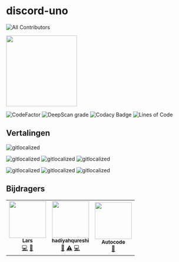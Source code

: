 # discord-uno

<!-- ALL-CONTRIBUTORS-BADGE:START - Do not remove or modify this section -->

[](#contributors-)![All Contributors](https://img.shields.io/badge/all_contributors-3-orange.svg?style=flat-square)

<!-- ALL-CONTRIBUTORS-BADGE:END -->

[](https://open.autocode.com/)<img src="https://open.autocode.com/static/images/open.svg?" width="192">

[](https://www.codefactor.io/repository/github/larssieboy18/discord-uno)![CodeFactor](https://www.codefactor.io/repository/github/larssieboy18/discord-uno/badge) [](https://deepscan.io/dashboard#view=project&tid=18640&pid=22229&bid=653932)![DeepScan grade](https://deepscan.io/api/teams/18640/projects/22229/branches/653932/badge/grade.svg) [](https://www.codacy.com/gh/larssieboy18/discord-uno/dashboard?utm_source=github.com&utm_medium=referral&utm_content=larssieboy18/discord-uno&utm_campaign=Badge_Grade)![Codacy Badge](https://app.codacy.com/project/badge/Grade/ac2f952738c14ea9b587a38d6d963a1f) [](https://sonarcloud.io/summary/new_code?id=larssieboy18_discord-uno)![Lines of Code](https://sonarcloud.io/api/project_badges/measure?project=larssieboy18_discord-uno&metric=ncloc)

## Vertalingen

[](https://gitlocalize.com/repo/7956/whole_project?utm_source=badge)![gitlocalized ](https://gitlocalize.com/repo/7956/whole_project/badge.svg)

[](https://gitlocalize.com/repo/7956/de?utm_source=badge)![gitlocalized ](https://gitlocalize.com/repo/7956/de/badge.svg) [](https://gitlocalize.com/repo/7956/es?utm_source=badge)![gitlocalized ](https://gitlocalize.com/repo/7956/es/badge.svg) [](https://gitlocalize.com/repo/7956/fr?utm_source=badge)![gitlocalized ](https://gitlocalize.com/repo/7956/fr/badge.svg)

[](https://gitlocalize.com/repo/7956/nl?utm_source=badge)![gitlocalized ](https://gitlocalize.com/repo/7956/nl/badge.svg) [](https://gitlocalize.com/repo/7956/pt?utm_source=badge)![gitlocalized ](https://gitlocalize.com/repo/7956/pt/badge.svg) [](https://gitlocalize.com/repo/7956/zh?utm_source=badge)![gitlocalized ](https://gitlocalize.com/repo/7956/zh/badge.svg)

## Bijdragers

<!-- ALL-CONTRIBUTORS-LIST:START - Do not remove or modify this section -->

<!-- prettier-ignore-start -->

<!-- markdownlint-disable -->

<table>
  <tbody>
    <tr>
      <td align="center">
<a href="autocode.com/CreeperTown"><img src="https://avatars.githubusercontent.com/u/9215689?v=4?s=100" width="100px;" alt=""><br><sub><b>Lars</b></sub></a><br><a href="https://github.com/larssieboy18/discord-uno/commits?author=larssieboy18" title="Code">💻</a> <a href="https://github.com/larssieboy18/discord-uno/commits?author=larssieboy18" title="Documentation">📖</a>
</td>
      <td align="center">
<a href="https://github.com/hadiyahqureshi"><img src="https://avatars.githubusercontent.com/u/39827241?v=4?s=100" width="100px;" alt=""><br><sub><b>hadiyahqureshi</b></sub></a><br><a href="#ideas-hadiyahqureshi" title="Ideas, Planning, &amp; Feedback">🤔</a> <a href="https://github.com/larssieboy18/discord-uno/commits?author=hadiyahqureshi" title="Tests">⚠️</a> <a href="https://github.com/larssieboy18/discord-uno/commits?author=hadiyahqureshi" title="Code">💻</a>
</td>
      <td align="center">
<a href="https://autocode.com/"><img src="https://avatars.githubusercontent.com/u/80448855?v=4?s=100" width="100px;" alt=""><br><sub><b>Autocode</b></sub></a><br><a href="#tool-acode" title="Tools">🔧</a>
</td>
    </tr>
  </tbody>
</table>

<!-- markdownlint-restore -->

<!-- prettier-ignore-end -->

<!-- ALL-CONTRIBUTORS-LIST:END -->
